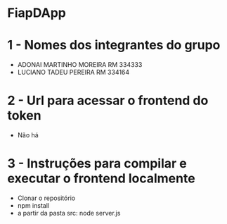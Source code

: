 # FiapDApp

# 1 - Nomes dos integrantes do grupo

- ADONAI MARTINHO MOREIRA RM 334333
- LUCIANO TADEU PEREIRA   RM 334164


# 2 - Url para acessar o frontend do token
- Não há

# 3 - Instruções para compilar e executar o frontend localmente

- Clonar o repositório
- npm install
- a partir da pasta src: node server.js
